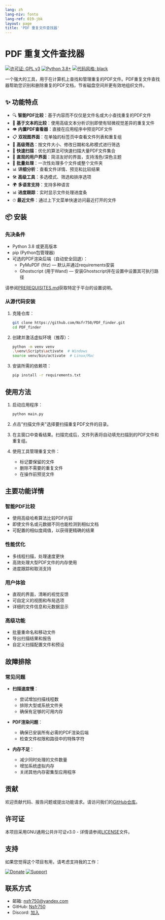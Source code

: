 ```yaml
---
lang: zh
lang-niv: fonto
lang-ref: 019-jbk
layout: page
title: 'PDF 重复文件查找器'
---
```


# PDF 重复文件查找器

[![许可证: GPL v3](https://img.shields.io/badge/License-GPLv3-blue.svg)](https://www.gnu.org/licenses/gpl-3.0)
[![Python 3.8+](https://img.shields.io/badge/python-3.8+-blue.svg)](https://www.python.org/downloads/)
[![代码风格: black](https://img.shields.io/badge/code%20style-black-000000.svg)](https://github.com/psf/black)

一个强大的工具，用于在计算机上查找和管理重复的PDF文件。PDF重复文件查找器帮助您识别和删除重复的PDF文档，节省磁盘空间并更有效地组织文件。

## ✨ 功能特点

- 🔍 **智能PDF比较**：基于内容而不仅仅是文件名或大小查找重复的PDF文件
- 📝 **基于文本的比较**：使用高级文本分析识别即使有轻微视觉差异的重复文件
- 👁 **内置PDF查看器**：直接在应用程序中预览PDF文件
- 📋 **双视图界面**：在单独的标签页中查看文件列表和重复组
- 🎯 **高级筛选**：按文件大小、修改日期和名称模式进行筛选
- 🚀 **快速扫描**：优化的算法可快速扫描大量PDF文件集合
- 🎨 **直观的用户界面**：简洁友好的界面，支持浅色/深色主题
- 🔄 **批量处理**：一次性处理多个文件或整个文件夹
- 📊 **详细分析**：查看文件详情、预览和比较结果
- 🛠 **高级工具**：多选模式、筛选和排序选项
- 🌍 **多语言支持**：支持多种语言
- 📊 **进度跟踪**：实时显示文件处理进度条
- ⏱ **最近文件**：通过上下文菜单快速访问最近打开的文件

## 📦 安装

### 先决条件

- Python 3.8 或更高版本
- pip (Python包管理器)
- 可选的PDF渲染后端（自动安全回退）：
  - PyMuPDF (fitz) — 默认并通过requirements安装
  - Ghostscript (用于Wand) — 安装Ghostscript并在设置中设置其可执行路径

请参阅[PREREQUISITES.md](PREREQUISITES.md)获取特定于平台的设置说明。

### 从源代码安装

1. 克隆仓库：

   ```bash
   git clone https://github.com/Nsfr750/PDF_finder.git
   cd PDF_finder
   ```

2. 创建并激活虚拟环境（推荐）：

   ```bash
   python -m venv venv
   .\venv\Scripts\activate  # Windows
   source venv/bin/activate  # Linux/Mac
   ```

3. 安装所需的依赖项：

   ```bash
   pip install -r requirements.txt
   ```

## 使用方法

1. 启动应用程序：

   ```bash
   python main.py
   ```

2. 点击"扫描文件夹"选择要扫描重复PDF文件的目录。

3. 在主窗口中查看结果。扫描完成后，文件列表将自动填充扫描到的PDF文件和重复组。

4. 使用工具管理重复文件：
   - 标记要保留的文件
   - 删除不需要的重复文件
   - 在操作前预览文件

## 主要功能详情

### 智能PDF比较

- 使用高级哈希算法比较PDF内容
- 即使文件名或元数据不同也能检测到相似文档
- 可配置的相似度阈值，以获得更精确的结果

### 性能优化

- 多线程扫描，处理速度更快
- 高效处理大型PDF文件的内存使用
- 进度跟踪和取消支持

### 用户体验

- 直观的界面，清晰的视觉反馈
- 可自定义的视图和布局选项
- 详细的文件信息和元数据显示

### 高级功能

- 批量重命名和移动文件
- 导出扫描结果和报告
- 自定义扫描配置文件和预设

## 故障排除

### 常见问题

- **扫描速度慢**：
  - 尝试增加扫描线程数
  - 排除大型或系统文件夹
  - 确保有足够的可用内存

- **PDF渲染问题**：
  - 确保已安装所有必需的PDF渲染后端
  - 检查文件权限和路径中的特殊字符

- **内存不足**：
  - 减少同时处理的文件数量
  - 增加系统虚拟内存
  - 关闭其他内存密集型应用程序

## 贡献

欢迎贡献代码、报告问题或提出功能请求。请访问我们的[GitHub仓库](https://github.com/Nsfr750/PDF_finder)。

## 许可证

本项目采用GNU通用公共许可证v3.0 - 详情请参阅[LICENSE](LICENSE)文件。

## 支持

如果您觉得这个项目有用，请考虑支持我的工作：

[![Donate](https://img.shields.io/badge/Donate-PayPal-green.svg)](https://paypal.me/3dmega)
[![Support](https://img.shields.io/badge/Support-Patreon-ff69b4.svg)](https://www.patreon.com/Nsfr750)

## 联系方式

- 邮箱: nsfr750@yandex.com
- GitHub: [Nsfr750](https://github.com/Nsfr750)
- Discord: [加入](https://discord.gg/ryqNeuRYjD)

